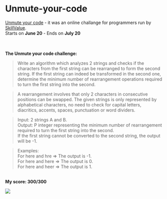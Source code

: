 # Unmute-your-code

[Unmute your code](https://skillvalue.com/en/competitions/unmuteyourcode) - it was an online challange for programmers run by [SkillValue](https://skillvalue.com).  
Starts on **June 20** - Ends on **July 20**

</br></br>**The Unmute your code challenge:**
>Write an algorithm which analyzes 2 strings and checks if the characters from the first string can be rearranged to form the second string.
>If the first string can indeed be transformed in the second one, determine the minimum number of rearrangement operations required to turn the first string into the second.

>A rearrangement involves that only 2 characters in consecutive positions can be swapped.
The given strings is only represented by alphabetical characters, no need to check for capital letters, diacritics, accents, spaces, punctuation or word dividers.

>Input: 2 strings A and B.  
Output: P integer representing the minimum number of rearrangement required to turn the first string into the second.  
If the first string cannot be converted to the second string, the output will be -1.

>Examples:  
For here and hre => The output is -1.  
For here and here => The output is 0.  
For here and heer => The output is 1.

</br>**My score: 300/300**

<img src="https://github.com/marekbodziony/Unmute-your-code/blob/master/certificat.png?raw=true">

